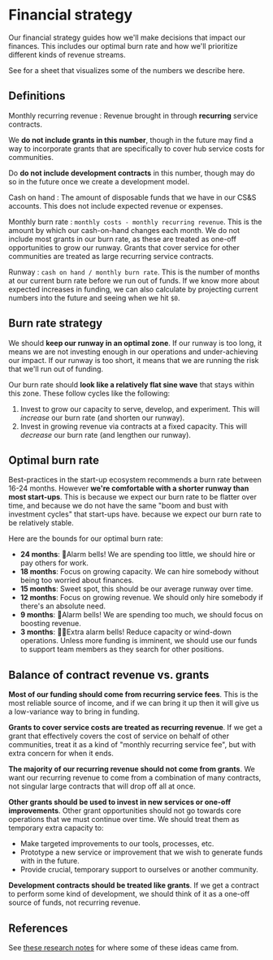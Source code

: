 # Financial strategy

Our financial strategy guides how we'll make decisions that impact our finances.
This includes our optimal burn rate and how we'll prioritize different kinds of revenue streams.

See [](accounting:projections) for a sheet that visualizes some of the numbers we describe here.

## Definitions

Monthly recurring revenue
: Revenue brought in through **recurring** service contracts.
  
  We **do not include grants in this number**, though in the future may find a way to incorporate grants that are specifically to cover hub service costs for communities. 
  
  Do **do not include development contracts** in this number, though may do so in the future once we create a development model.

Cash on hand
: The amount of disposable funds that we have in our CS&S accounts.
  This does not include expected revenue or expenses.

Monthly burn rate
: `monthly costs - monthly recurring revenue`. This is the amount by which our cash-on-hand changes each month.
  We do not include most grants in our burn rate, as these are treated as one-off opportunities to grow our runway.
  Grants that cover service for other communities are treated as large recurring service contracts.

Runway
: `cash on hand / monthly burn rate`. This is the number of months at our current burn rate before we run out of funds.
  If we know more about expected increases in funding, we can also calculate by projecting current numbers into the future and seeing when we hit `$0`.

## Burn rate strategy

We should **keep our runway in an optimal zone**.
If our runway is too long, it means we are not investing enough in our operations and under-achieving our impact.
If our runway is too short, it means that we are running the risk that we'll run out of funding.

Our burn rate should **look like a relatively flat sine wave** that stays within this zone. These follow cycles like the following:

1. Invest to grow our capacity to serve, develop, and experiment. This will *increase* our burn rate (and shorten our runway).
2. Invest in growing revenue via contracts at a fixed capacity. This will *decrease* our burn rate (and lengthen our runway).

## Optimal burn rate

Best-practices in the start-up ecosystem recommends a burn rate between 16-24 months.
However **we're comfortable with a shorter runway than most start-ups**.
This is because we expect our burn rate to be flatter over time, and because we do not have the same "boom and bust with investment cycles" that start-ups have.
because we expect our burn rate to be relatively stable.

Here are the bounds for our optimal burn rate:

- **24 months**: 🚨Alarm bells! We are spending too little, we should hire or pay others for work.
- **18 months**: Focus on growing capacity. We can hire somebody without being too worried about finances.
- **15 months**: Sweet spot, this should be our average runway over time.
- **12 months**: Focus on growing revenue. We should only hire somebody if there's an absolute need.
- **9 months**: 🚨Alarm bells! We are spending too much, we should focus on boosting revenue.
- **3 months**: 🚨🚨Extra alarm bells! Reduce capacity or wind-down operations. Unless more funding is imminent, we should use our funds to support team members as they search for other positions.

## Balance of contract revenue vs. grants

**Most of our funding should come from recurring service fees**.
This is the most reliable source of income, and if we can bring it up then it will give us a low-variance way to bring in funding.

**Grants to cover service costs are treated as recurring revenue**.
If we get a grant that effectively covers the cost of service on behalf of other communities, treat it as a kind of "monthly recurring service fee", but with extra concern for when it ends.

**The majority of our recurring revenue should not come from grants**. We want our recurring revenue to come from a combination of many contracts, not singular large contracts that will drop off all at once.

**Other grants should be used to invest in new services or one-off improvements**.
Other grant opportunities should not go towards core operations that we must continue over time.
We should treat them as temporary extra capacity to:

- Make targeted improvements to our tools, processes, etc.
- Prototype a new service or improvement that we wish to generate funds with in the future.
- Provide crucial, temporary support to ourselves or another community.

**Development contracts should be treated like grants**.
If we get a contract to perform some kind of development, we should think of it as a one-off source of funds, not recurring revenue.

## References

See [these research notes](https://docs.google.com/document/d/134Sgu6y1H06wc0HYXuRW0syI-uvhtyY-Pei4ErMLuJw/edit?usp=sharing) for where some of these ideas came from.
